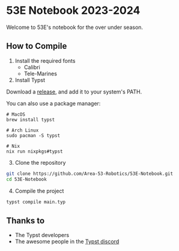 # 53E Notebook 2023-2024

Welcome to 53E's notebook for the over under season.

## How to Compile

1. Install the required fonts
    - Calibri
    - Tele-Marines
2. Install Typst

Download a [release](https://github.com/typst/typst/releases/), and add it to your system's PATH. 

You can also use a package manager:

```
# MacOS
brew install typst

# Arch Linux
sudo pacman -S typst

# Nix
nix run nixpkgs#typst
```
3. Clone the repository
```sh
git clone https://github.com/Area-53-Robotics/53E-Notebook.git
cd 53E-Notebook
```
4. Compile the project
```sh
typst compile main.typ
```


## Thanks to

- The Typst developers
- The awesome people in the [Typst discord](https://discord.gg/2uDybryKPe)
